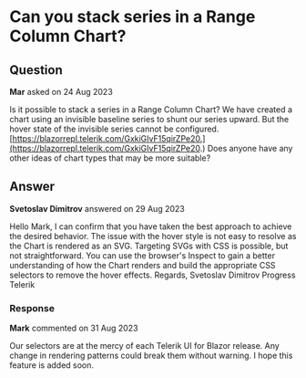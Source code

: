 # Can you stack series in a Range Column Chart?

## Question

**Mar** asked on 24 Aug 2023

Is it possible to stack a series in a Range Column Chart? We have created a chart using an invisible baseline series to shunt our series upward. But the hover state of the invisible series cannot be configured. [https://blazorrepl.telerik.com/GxkiGIvF15qirZPe20.](https://blazorrepl.telerik.com/GxkiGIvF15qirZPe20.) Does anyone have any other ideas of chart types that may be more suitable?

## Answer

**Svetoslav Dimitrov** answered on 29 Aug 2023

Hello Mark, I can confirm that you have taken the best approach to achieve the desired behavior. The issue with the hover style is not easy to resolve as the Chart is rendered as an SVG. Targeting SVGs with CSS is possible, but not straightforward. You can use the browser's Inspect to gain a better understanding of how the Chart renders and build the appropriate CSS selectors to remove the hover effects. Regards, Svetoslav Dimitrov Progress Telerik

### Response

**Mark** commented on 31 Aug 2023

Our selectors are at the mercy of each Telerik UI for Blazor release. Any change in rendering patterns could break them without warning. I hope this feature is added soon.
